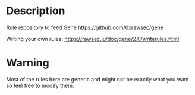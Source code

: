 # Description

Rule repository to feed Gene https://github.com/0xrawsec/gene

Writing your own rules: https://rawsec.lu/doc/gene/2.0/writerules.html

# Warning

Most of the rules here are generic and might not be exactly what you
want so feel free to modify them.

